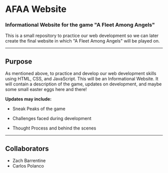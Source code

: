 # AFAA Website

### Informational Website for the game "A Fleet Among Angels"
This is a small repository to practice our web development so we can later create the final website in which "A Fleet Among Angels" will be played on.

---
## Purpose
As mentioned above, to practice and develop our web development skills using HTML, CSS, and JavaScript. 
This will be an Informational Website. It will contain a description of the game, updates on development, and maybe some small easter eggs here and there!


**Updates may include:**

* Sneak Peaks of the game

* Challenges faced during development

* Thought Process and behind the scenes
---

## Collaborators
* Zach Barrentine
* Carlos Polanco
